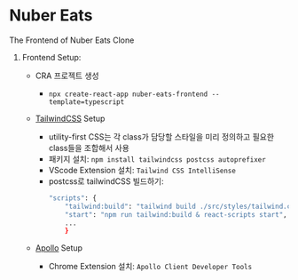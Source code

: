 # Nuber Eats

The Frontend of Nuber Eats Clone

1. Frontend Setup:

   - CRA 프로젝트 생성
     - `npx create-react-app nuber-eats-frontend --template=typescript`
   - [TailwindCSS](https://tailwindcss.com/docs/installation) Setup

     - utility-first CSS는 각 class가 담당할 스타일을 미리 정의하고 필요한 class들을 조합해서 사용
     - 패키지 설치: `npm install tailwindcss postcss autoprefixer`
     - VScode Extension 설치: `Tailwind CSS IntelliSense`
     - postcss로 tailwindCSS 빌드하기:
       ```bash
       "scripts": {
           "tailwind:build": "tailwind build ./src/styles/tailwind.css -o ./src/styles/styles.css",
           "start": "npm run tailwind:build & react-scripts start",
           ...
           }
       ```

   - [Apollo](https://www.apollographql.com/docs/react) Setup
     - Chrome Extension 설치: `Apollo Client Developer Tools`
